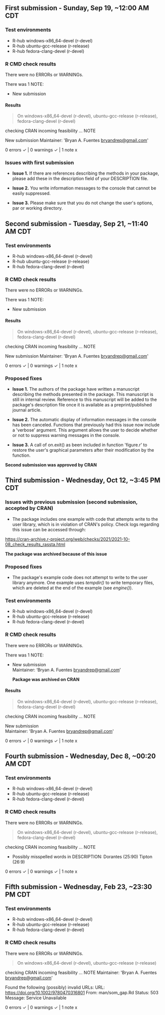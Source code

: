 ## First submission - Sunday, Sep 19, ~12:00 AM CDT

### Test environments
- R-hub windows-x86_64-devel (r-devel)
- R-hub ubuntu-gcc-release (r-release)
- R-hub fedora-clang-devel (r-devel)

### R CMD check results
There were no ERRORs or WARNINGs. 

There was 1 NOTE:
- New submission

#### Results
> On windows-x86_64-devel (r-devel),
  ubuntu-gcc-release (r-release),
  fedora-clang-devel (r-devel)
  
  checking CRAN incoming feasibility ... NOTE
  
  New submission
  Maintainer: 'Bryan A. Fuentes <bryandrep@gmail.com>'

0 errors ✓ | 0 warnings ✓ | 1 note x

### Issues with first submission

* **Issue 1.** If there are references describing the methods in your package,
please add these in the description field of your DESCRIPTION file.

* **Issue 2.** You write information messages to the console that cannot be
easily suppressed.

* **Issue 3.** Please make sure that you do not change the user's options, par
or working directory.

## Second submission - Tuesday, Sep 21, ~11:40 AM CDT

### Test environments
- R-hub windows-x86_64-devel (r-devel)
- R-hub ubuntu-gcc-release (r-release)
- R-hub fedora-clang-devel (r-devel)

### R CMD check results
There were no ERRORs or WARNINGs. 

There was 1 NOTE:
- New submission

#### Results
> On windows-x86_64-devel (r-devel),
  ubuntu-gcc-release (r-release),
  fedora-clang-devel (r-devel)
  
  checking CRAN incoming feasibility ... NOTE
  
  New submission
  Maintainer: 'Bryan A. Fuentes <bryandrep@gmail.com>'
  
  0 errors ✓ | 0 warnings ✓ | 1 note x

### Proposed fixes

* **Issue 1.** The authors of the package have written a manuscript describing
the methods presented in the package. This manuscript is still in internal
review. Reference to this manuscript will be added to the package's description
file once it is available as a preprint/published journal article.

* **Issue 2.** The automatic display of information messages in the console has
been canceled. Functions that previously had this issue now include a 'verbose'
argument. This argument allows the user to decide whether or not to suppress
warning messages in the console.

* **Issue 3.** A call of on.exit() as been included in function 'figure.r' to
restore the user's graphical parameters after their modification by the
function.

**Second submission was approved by CRAN**

## Third submission - Wednesday, Oct 12, ~3:45 PM CDT 

### Issues with previous submission (second submission, accepted by CRAN)

- The package includes one example with code that attempts write to the user
library, which is in violation of CRAN's policy. Check logs regarding this issue
can be accessed through:

https://cran-archive.r-project.org/web/checks/2021/2021-10-08_check_results_rassta.html

**The package was archived because of this issue**

### Proposed fixes

- The package's example code does not attempt to write to the user library
anymore. One example uses *tempdir()* to write temporary files, which are
deleted at the end of the example (see *engine()*).

### Test environments
- R-hub windows-x86_64-devel (r-devel)
- R-hub ubuntu-gcc-release (r-release)
- R-hub fedora-clang-devel (r-devel)

### R CMD check results
There were no ERRORs or WARNINGs. 

There was 1 NOTE:  
- New submission  
  Maintainer: ‘Bryan A. Fuentes <bryandrep@gmail.com>’  

  **Package was archived on CRAN**

#### Results
> On windows-x86_64-devel (r-devel),
  ubuntu-gcc-release (r-release),
  fedora-clang-devel (r-devel)
  
  checking CRAN incoming feasibility ... NOTE  
  
  New submission  
  Maintainer: 'Bryan A. Fuentes <bryandrep@gmail.com>'  

0 errors ✓ | 0 warnings ✓ | 1 note x

## Fourth submission - Wednesday, Dec 8, ~00:20 AM CDT

### Test environments
- R-hub windows-x86_64-devel (r-devel)
- R-hub ubuntu-gcc-release (r-release)
- R-hub fedora-clang-devel (r-devel)

### R CMD check results
There were no ERRORs or WARNINGs. 

> On windows-x86_64-devel (r-devel),
  ubuntu-gcc-release (r-release),
  fedora-clang-devel (r-devel)
  
  checking CRAN incoming feasibility ... NOTE
  
  - Possibly misspelled words in DESCRIPTION:
     Dorantes (25:90)
     Tipton (26:9)
  
  0 errors ✓ | 0 warnings ✓ | 1 note x
  
## Fifth submission - Wednesday, Feb 23, ~23:30 PM CDT

### Test environments
- R-hub windows-x86_64-devel (r-devel)
- R-hub ubuntu-gcc-release (r-release)
- R-hub fedora-clang-devel (r-devel)

### R CMD check results
There were no ERRORs or WARNINGs. 

> On windows-x86_64-devel (r-devel),
  ubuntu-gcc-release (r-release)

  checking CRAN incoming feasibility ... NOTE
  Maintainer: 'Bryan A. Fuentes <bryandrep@gmail.com>'
  
  Found the following (possibly) invalid URLs:
    URL: https://doi.org/10.1002/9780470316801
      From: man/som_gap.Rd
      Status: 503
      Message: Service Unavailable
  
  0 errors ✓ | 0 warnings ✓ | 1 note x

